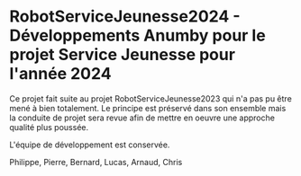 # RobotServiceJeunesse2024 - Développements Anumby pour le projet Service Jeunesse pour l'année 2024

Ce projet fait suite au projet RobotServiceJeunesse2023 qui n'a pas pu être mené à bien totalement.
Le principe est préservé dans son ensemble mais la conduite de projet sera revue afin de mettre en oeuvre une approche qualité plus poussée.

L'équipe de développement est conservée.

Philippe, Pierre, Bernard, Lucas, Arnaud, Chris

